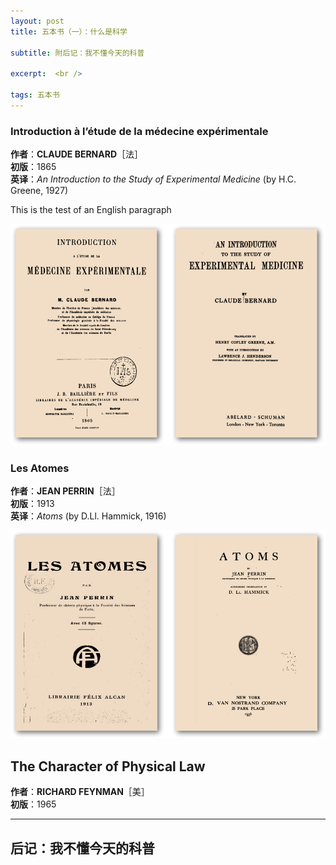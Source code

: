 ```yaml
---
layout: post
title: 五本书（一）：什么是科学

subtitle: 附后记：我不懂今天的科普

excerpt:  <br />

tags: 五本书
---
```


### **Introduction à l’étude de la médecine expérimentale**

**作者**：**CLAUDE BERNARD**［法］<br/>
**初版**：1865 <br/>
**英译**：_An Introduction to the Study of Experimental Medicine_ (by H.C. Greene, 1927)

This is the test of an English paragraph

![Bernard](/assets/img/book/bernard2.png)

### **Les Atomes**

**作者**：**JEAN PERRIN**［法］<br/>
**初版**：1913 <br/>
**英译**：_Atoms_ (by D.Ll. Hammick, 1916)

![Perrin](/assets/img/book/perrin2.png)


## **The Character of Physical Law**

**作者**：**RICHARD FEYNMAN**［美］<br/>
**初版**：1965 <br/>


----

## **后记：我不懂今天的科普**

<br />
